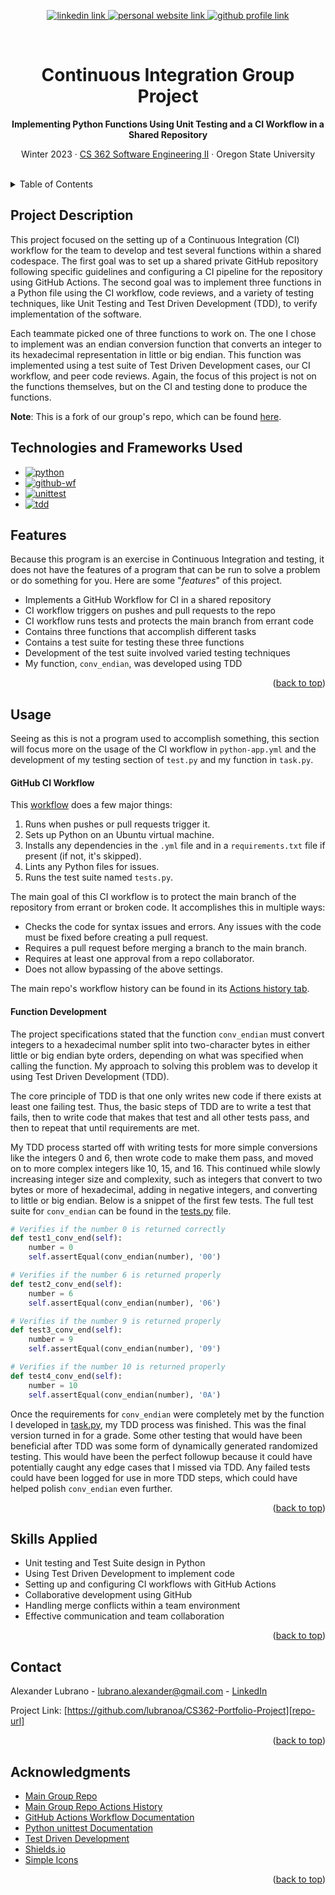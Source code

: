 <!-- Improved compatibility of back to top link: See: https://github.com/othneildrew/Best-README-Template/pull/73 -->
<a name="readme-top"></a>

<!-- Centered title section with descriptive lines -->
<div align="center">
  <!-- Badges -->
  <p>
    <a href="www.linkedin.com/in/lubrano-alexander">
      <img src="https://img.shields.io/badge/LinkedIn-0A66C2?style=for-the-badge&logo=linkedin" alt="linkedin link" />
    </a>
    <a href="https://lubranoa.github.io">
      <img src="https://img.shields.io/badge/Personal_Site-47b51b?style=for-the-badge" alt="personal website link" />
    </a>
    <a href="https://github.com/lubranoa">
      <img src="https://img.shields.io/badge/GitHub-8A2BE2?style=for-the-badge&logo=github" alt="github profile link" />
    </a>
  </p>
  <br />
  <!-- Titles and Subtitles -->
  <h1 align="center">Continuous Integration Group Project</h1>
  <p align="center">
    <b>Implementing Python Functions Using Unit Testing and a CI Workflow in a Shared Repository</b>
  </p>
  <p align="center">
    Winter 2023 · <a href="https://ecampus.oregonstate.edu/soc/ecatalog/ecoursedetail.htm?subject=CS&coursenumber=362&termcode=ALL">CS 362 Software Engineering II</a> · Oregon State University
  </p>
  <br />
</div>

<!-- Table of Contents -->
<details>
  <summary>Table of Contents</summary>
    
  - [Project Description](#project-description)
  - [Technologies Used](#technologies-and-frameworks-used)
  - [Features](#features)
  - [Usage](#usage)
  - [Skills Applied](#skills-applied)
  - [Acknowledgments](#acknowledgements)

</details>

<!-- Project Description -->
## Project Description

This project focused on the setting up of a Continuous Integration (CI) workflow for the team to develop and test several functions within a shared codespace. The first goal was to set up a shared private GitHub repository following specific guidelines and configuring a CI pipeline for the repository using GitHub Actions. The second goal was to implement three functions in a Python file using the CI workflow, code reviews, and a variety of testing techniques, like Unit Testing and Test Driven Development (TDD), to verify implementation of the software.

Each teammate picked one of three functions to work on. The one I chose to implement was an endian conversion function that converts an integer to its hexadecimal representation in little or big endian. This function was implemented using a test suite of Test Driven Development cases, our CI workflow, and peer code reviews. Again, the focus of this project is not on the functions themselves, but on the CI and testing done to produce the functions.

**Note**: This is a fork of our group's repo, which can be found [here][main-repo-url].

<!-- Technologies Used -->
## Technologies and Frameworks Used

   - [![python][python]][python-url]
   - [![github-wf][github-wf]][github-wf-url]
   - [![unittest][unittest]][unittest-url]
   - [![tdd][tdd]][tdd-url]

<!-- Features -->
## Features
   
  Because this program is an exercise in Continuous Integration and testing, it does not have the features of a program that can be run to solve a problem or do something for you. Here are some "*features*" of this project.

  - Implements a GitHub Workflow for CI in a shared repository
  - CI workflow triggers on pushes and pull requests to the repo
  - CI workflow runs tests and protects the main branch from errant code
  - Contains three functions that accomplish different tasks
  - Contains a test suite for testing these three functions
  - Development of the test suite involved varied testing techniques
  - My function, `conv_endian`, was developed using TDD

<p align="right">(<a href="#readme-top">back to top</a>)</p>

<!-- Usage -->
## Usage

Seeing as this is not a program used to accomplish something, this section will focus more on the usage of the CI workflow in `python-app.yml` and the development of my testing section of `test.py` and my function in `task.py`.

#### GitHub CI Workflow

This [workflow](/.github/workflows/python-app.yml) does a few major things:
  1) Runs when pushes or pull requests trigger it.
  2) Sets up Python on an Ubuntu virtual machine.
  3) Installs any dependencies in the `.yml` file and in a `requirements.txt` file if present (if not, it's skipped).
  4) Lints any Python files for issues.
  5) Runs the test suite named `tests.py`.

The main goal of this CI workflow is to protect the main branch of the repository from errant or broken code. It accomplishes this in multiple ways:
  - Checks the code for syntax issues and errors. Any issues with the code must be fixed before creating a pull request.
  - Requires a pull request before merging a branch to the main branch.
  - Requires at least one approval from a repo collaborator.
  - Does not allow bypassing of the above settings.

The main repo's workflow history can be found in its [Actions history tab][repo-actions-url].

#### Function Development

The project specifications stated that the function `conv_endian` must convert integers to a hexadecimal number split into two-character bytes in either little or big endian byte orders, depending on what was specified when calling the function. My approach to solving this problem was to develop it using Test Driven Development (TDD).

The core principle of TDD is that one only writes new code if there exists at least one failing test. Thus, the basic steps of TDD are to write a test that fails, then to write code that makes that test and all other tests pass, and then to repeat that until requirements are met. 

My TDD process started off with writing tests for more simple conversions like the integers 0 and 6, then wrote code to make them pass, and moved on to more complex integers like 10, 15, and 16. This continued while slowly increasing integer size and complexity, such as integers that convert to two bytes or more of hexadecimal, adding in negative integers, and converting to little or big endian. Below is a snippet of the first few tests. The full test suite for `conv_endian` can be found in the [tests.py](/tests.py) file.

```python
# Verifies if the number 0 is returned correctly
def test1_conv_end(self):
    number = 0
    self.assertEqual(conv_endian(number), '00')

# Verifies if the number 6 is returned properly
def test2_conv_end(self):
    number = 6
    self.assertEqual(conv_endian(number), '06')

# Verifies if the number 9 is returned properly
def test3_conv_end(self):
    number = 9
    self.assertEqual(conv_endian(number), '09')

# Verifies if the number 10 is returned properly
def test4_conv_end(self):
    number = 10
    self.assertEqual(conv_endian(number), '0A')
```

Once the requirements for `conv_endian` were completely met by the function I developed in [task.py](/task.py), my TDD process was finished. This was the final version turned in for a grade. Some other testing that would have been beneficial after TDD was some form of dynamically generated randomized testing. This would have been the perfect followup because it could have potentially caught any edge cases that I missed via TDD. Any failed tests could have been logged for use in more TDD steps, which could have helped polish `conv_endian` even further.

<p align="right">(<a href="#readme-top">back to top</a>)</p>

<!-- Skills Applied -->
## Skills Applied

  - Unit testing and Test Suite design in Python
  - Using Test Driven Development to implement code
  - Setting up and configuring CI workflows with GitHub Actions
  - Collaborative development using GitHub
  - Handling merge conflicts within a team environment
  - Effective communication and team collaboration

<p align="right">(<a href="#readme-top">back to top</a>)</p>

<!-- Contact -->
## Contact

Alexander Lubrano - [lubrano.alexander@gmail.com][email] - [LinkedIn][linkedin-url]

Project Link: [https://github.com/lubranoa/CS362-Portfolio-Project][repo-url]

<p align="right">(<a href="#readme-top">back to top</a>)</p>

<!-- Acknowledgements -->
## Acknowledgments

  - [Main Group Repo][main-repo-url]
  - [Main Group Repo Actions History][repo-actions-url]
  - [GitHub Actions Workflow Documentation][github-wf-url]
  - [Python unittest Documentation][unittest-url]
  - [Test Driven Development][tdd-url]
  - [Shields.io][shields-url]
  - [Simple Icons][icons-url]

<p align="right">(<a href="#readme-top">back to top</a>)</p>

<!-- Markdown links -->
<!-- https://www.markdownguide.org/basic-syntax/#reference-style-links -->
[python]: https://img.shields.io/badge/Python-3776AB?style=for-the-badge&logo=python&logoColor=ffd343
[python-url]: https://www.python.org/

[github-wf]: https://img.shields.io/badge/GitHub_Workflows-2088FF?style=for-the-badge&logo=githubactions&logoColor=white
[github-wf-url]: https://docs.github.com/en/actions/using-workflows

[unittest]: https://img.shields.io/badge/Python_unittest-3776AB?style=for-the-badge&logo=python&logoColor=ffd343
[unittest-url]: https://docs.python.org/3/library/unittest.html

[tdd]: https://img.shields.io/badge/Test_Driven_Development-grey?style=for-the-badge
[tdd-url]: https://www.guru99.com/test-driven-development.html

[main-repo-url]: https://github.com/Spatch7/CS362Portfolio
[repo-actions-url]: https://github.com/Spatch7/CS362Portfolio/actions
[shields-url]: https://shields.io/
[icons-url]: https://simpleicons.org/

[email]: mailto:lubrano.alexander@gmail.com
[linkedin-url]: www.linkedin.com/in/lubrano-alexander
[repo-url]: https://github.com/lubranoa/CS362-Portfolio-Project
